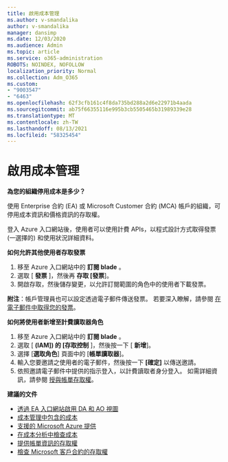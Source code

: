 ```yaml
---
title: 啟用成本管理
ms.author: v-smandalika
author: v-smandalika
manager: dansimp
ms.date: 12/03/2020
ms.audience: Admin
ms.topic: article
ms.service: o365-administration
ROBOTS: NOINDEX, NOFOLLOW
localization_priority: Normal
ms.collection: Adm_O365
ms.custom:
- "9003547"
- "6463"
ms.openlocfilehash: 62f3cfb161c4f8da735bd288a2d6e22971b4aada
ms.sourcegitcommit: ab75f66355116e995b3cb5505465b31989339e28
ms.translationtype: MT
ms.contentlocale: zh-TW
ms.lasthandoff: 08/13/2021
ms.locfileid: "58325454"
---
```

# <a name="enable-cost-management"></a>啟用成本管理

**為您的組織停用成本是多少？**

使用 Enterprise 合約 (EA) 或 Microsoft Customer 合約 (MCA) 帳戶的組織，可停用成本資訊和價格資訊的存取權。

登入 Azure 入口網站後，使用者可以使用計費 APIs，以程式設計方式取得發票 (一選擇的) 和使用狀況詳細資料。

**如何允許其他使用者存取發票**

1. 移至 Azure 入口網站中的 **訂閱 blade** 。
2. 選取 [ **發票** ]，然後再 **存取 [發票**]。
3. 開啟存取，然後儲存變更，以允許訂閱範圍的角色中的使用者下載發票。

**附注**：帳戶管理員也可以設定透過電子郵件傳送發票。 若要深入瞭解，請參閱 [在電子郵件中取得您的發票](https://docs.microsoft.com/azure/cost-management-billing/manage/download-azure-invoice-daily-usage-date?)。

**如何將使用者新增至計費讀取器角色**

1. 移至 Azure 入口網站中的 **訂閱 blade** 。
2. 選取 [ **(IAM]) 的 [存取控制** ]，然後按一下 [ **新增**]。
3. 選擇 [**選取角色**] 頁面中的 [**帳單讀取器**]。
4. 輸入您要邀請之使用者的電子郵件，然後按一下 **[確定]** 以傳送邀請。
5. 依照邀請電子郵件中提供的指示登入，以計費讀取者身分登入。 如需詳細資訊，請參閱 [授與帳單存取權](https://docs.microsoft.com/azure/cost-management-billing/manage/manage-billing-access?WT.mc_id=Portal-Microsoft_Azure_Support#opt-in)。

**建議的文件**

- [透過 EA 入口網站啟用 DA 和 AO 視圖](https://docs.microsoft.com/azure/cost-management-billing/costs/assign-access-acm-data?WT.mc_id=Portal-Microsoft_Azure_Support#enable-access-to-costs-in-the-ea-portal)
- [成本管理中包含的成本](https://docs.microsoft.com/azure/cost-management-billing/costs/understand-cost-mgt-data?WT.mc_id=Portal-Microsoft_Azure_Support#costs-included-in-cost-management)
- [支援的 Microsoft Azure 提供](https://docs.microsoft.com/azure/cost-management-billing/costs/understand-cost-mgt-data?WT.mc_id=Portal-Microsoft_Azure_Support#supported-microsoft-azure-offers)
- [在成本分析中檢查成本](https://docs.microsoft.com/azure/cost-management-billing/costs/quick-acm-cost-analysis?WT.mc_id=Portal-Microsoft_Azure_Support&tabs=azure-portal#review-costs-in-cost-analysis)
- [提供帳單資訊的存取權](https://docs.microsoft.com/azure/cost-management-billing/manage/manage-billing-access?WT.mc_id=Portal-Microsoft_Azure_Support)
- [檢查 Microsoft 客戶合約的存取權](https://docs.microsoft.com/azure/cost-management-billing/manage/download-azure-invoice-daily-usage-date?WT.mc_id=Portal-Microsoft_Azure_Support#check-access-to-a-microsoft-customer-agreement)






